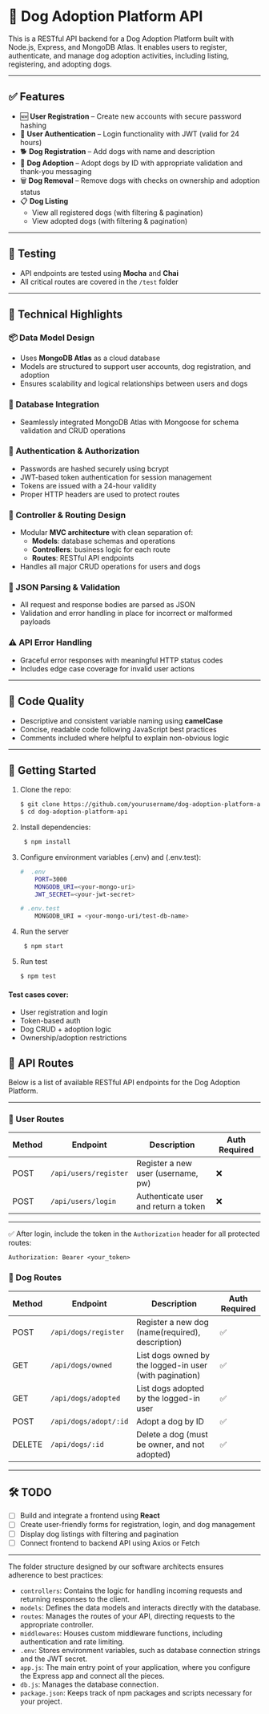 
# 🐶 Dog Adoption Platform API

This is a RESTful API backend for a Dog Adoption Platform built with Node.js, Express, and MongoDB Atlas. It enables users to register, authenticate, and manage dog adoption activities, including listing, registering, and adopting dogs.

---

## ✅ Features

- 🆕 **User Registration** – Create new accounts with secure password hashing
- 🔐 **User Authentication** – Login functionality with JWT (valid for 24 hours)
- 🐕 **Dog Registration** – Add dogs with name and description
- 🤝 **Dog Adoption** – Adopt dogs by ID with appropriate validation and thank-you messaging
- 🗑️ **Dog Removal** – Remove dogs with checks on ownership and adoption status
- 📋 **Dog Listing**
  - View all registered dogs (with filtering & pagination)
  - View adopted dogs (with filtering & pagination)

---

## 🧪 Testing

- API endpoints are tested using **Mocha** and **Chai**
- All critical routes are covered in the `/test` folder

---

## 🧠 Technical Highlights

### 📦 Data Model Design
- Uses **MongoDB Atlas** as a cloud database
- Models are structured to support user accounts, dog registration, and adoption
- Ensures scalability and logical relationships between users and dogs

### 🔗 Database Integration
- Seamlessly integrated MongoDB Atlas with Mongoose for schema validation and CRUD operations

### 🔐 Authentication & Authorization
- Passwords are hashed securely using bcrypt
- JWT-based token authentication for session management
- Tokens are issued with a 24-hour validity
- Proper HTTP headers are used to protect routes

### 🧭 Controller & Routing Design
- Modular **MVC architecture** with clean separation of:
  - **Models**: database schemas and operations
  - **Controllers**: business logic for each route
  - **Routes**: RESTful API endpoints
- Handles all major CRUD operations for users and dogs

### 🧾 JSON Parsing & Validation
- All request and response bodies are parsed as JSON
- Validation and error handling in place for incorrect or malformed payloads

### ⚠️ API Error Handling
- Graceful error responses with meaningful HTTP status codes
- Includes edge case coverage for invalid user actions

---

## 🧹 Code Quality

- Descriptive and consistent variable naming using **camelCase**
- Concise, readable code following JavaScript best practices
- Comments included where helpful to explain non-obvious logic

---

## 🚀 Getting Started

1. Clone the repo:
   ```bash
   $ git clone https://github.com/yourusername/dog-adoption-platform-api.git
   $ cd dog-adoption-platform-api
   ```

2. Install dependencies:
   ```bash
    $ npm install
    ```

3. Configure environment variables (.env) and (.env.test):
    ```bash
    #  .env
        PORT=3000
        MONGODB_URI=<your-mongo-uri>
        JWT_SECRET=<your-jwt-secret>

    # .env.test
        MONGODB_URI = <your-mongo-uri/test-db-name>
    ```
4. Run the server 
   ```bash
    $ npm start
    ```

5. Run test
   ```bash
   $ npm test
   ```

#### Test cases cover:
- User registration and login
- Token-based auth
- Dog CRUD + adoption logic
- Ownership/adoption restrictions
## 📍 API Routes

Below is a list of available RESTful API endpoints for the Dog Adoption Platform.

---

### 🧑 User Routes

| Method | Endpoint              | Description                           | Auth Required |
|--------|------------------------|---------------------------------------|---------------|
| POST   | `/api/users/register` | Register a new user (username, pw)                   | ❌            |
| POST   | `/api/users/login`    | Authenticate user and return a token | ❌            |

---

✅ After login, include the token in the `Authorization` header for all protected routes:

```http
Authorization: Bearer <your_token>
```

### 🐶 Dog Routes

| Method | Endpoint              | Description                                              | Auth Required |
|--------|------------------------|----------------------------------------------------------|---------------|
| POST   | `/api/dogs/register`  | Register a new dog (name(required), description)                   | ✅             |
| GET    | `/api/dogs/owned`     | List dogs owned by the logged-in user (with pagination)  | ✅            |
| GET    | `/api/dogs/adopted`   | List dogs adopted by the logged-in user                  | ✅            |
| POST   | `/api/dogs/adopt/:id` | Adopt a dog by ID                                        | ✅            |
| DELETE | `/api/dogs/:id`       | Delete a dog (must be owner, and not adopted)            | ✅            |

---


## 🛠️ TODO

- [ ] Build and integrate a frontend using **React**
- [ ] Create user-friendly forms for registration, login, and dog management
- [ ] Display dog listings with filtering and pagination
- [ ] Connect frontend to backend API using Axios or Fetch
    
--- 
The folder structure designed by our software architects ensures adherence to best practices:

- `controllers`: Contains the logic for handling incoming requests and returning responses to the client.
- `models`: Defines the data models and interacts directly with the database.
- `routes`: Manages the routes of your API, directing requests to the appropriate controller.
- `middlewares`: Houses custom middleware functions, including authentication and rate limiting.
- `.env`: Stores environment variables, such as database connection strings and the JWT secret.
- `app.js`: The main entry point of your application, where you configure the Express app and connect all the pieces.
- `db.js`: Manages the database connection.
- `package.json`: Keeps track of npm packages and scripts necessary for your project.
